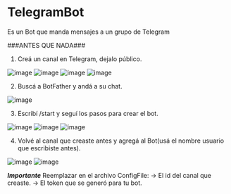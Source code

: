 # TelegramBot
Es un Bot que manda mensajes a un grupo de Telegram

###ANTES QUE NADA###
1) Creá un canal en Telegram, dejalo público.


![image](https://user-images.githubusercontent.com/91013797/208272218-fe6daaf3-7c42-4f67-880b-62054d4974ba.png)
![image](https://user-images.githubusercontent.com/91013797/208272237-96f0b194-0bb8-488c-af6c-03076aeb1e95.png)
![image](https://user-images.githubusercontent.com/91013797/208272250-f5a84fd1-5fbf-477f-a8f6-cf05ccf35e97.png)
![image](https://user-images.githubusercontent.com/91013797/208272271-14b8ebc2-56e6-418b-a369-d1a7f58aa174.png)



2) Buscá a BotFather y andá a su chat.


![image](https://user-images.githubusercontent.com/91013797/208272315-ef40f2d6-3f08-46e1-81e5-d83af6692cc0.png)



3) Escribí /start y seguí los pasos para crear el bot.


![image](https://user-images.githubusercontent.com/91013797/208272332-37352496-a49c-4756-adab-f984aa7fb6e5.png)
![image](https://user-images.githubusercontent.com/91013797/208272355-927d0b85-f344-4b21-ab95-532e67d333d6.png)
![image](https://user-images.githubusercontent.com/91013797/208272379-edb478fc-4e3f-4867-82e5-f0323e90a7a7.png)



4) Volvé al canal que creaste antes y agregá al Bot(usá el nombre usuario que escribiste antes).


![image](https://user-images.githubusercontent.com/91013797/208272412-cfc39279-297c-4d95-95a2-728c39f97164.png)
![image](https://user-images.githubusercontent.com/91013797/208272443-4e464b0e-0ae5-458b-8acd-347959796d8c.png)

***Importante***
Reemplazar en el archivo ConfigFile:
-> El id del canal que creaste.
-> El token que se generó para tu bot.


